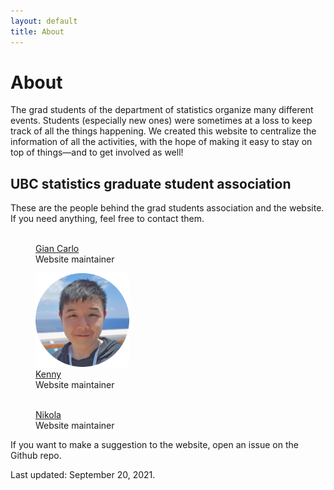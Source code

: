 ```yaml
---
layout: default
title: About
---
```


# About

The grad students of the department of statistics organize many different
events. Students (especially new ones) were sometimes at a loss to keep
track of all the things happening. We created this website to centralize
the information of all the activities, with the hope of making it easy
to stay on top of things&mdash;and to get involved as well!



## UBC statistics graduate student association

These are the people behind the grad students association and the website.
If you need anything, feel free to contact them.

<!--
<p float="left">
  <img src="img/giancarlo.png" width="160" />
  <img src="img/nikola.png" width="160" />
  <img src="img/kenny.png" width="160" />
</p>
-->

<div id="images">
    <figure>
        <a href="https://www.stat.ubc.ca/users/gian-carlo-di-luvi"><img src="img/giancarlo.png" width="150" alt=""></a>
        <figcaption><a href="https://www.stat.ubc.ca/users/gian-carlo-di-luvi">Gian Carlo</a></figcaption>
        <figcaption>Website maintainer</figcaption>
    </figure>
    <figure>
        <a href="https://www.stat.ubc.ca/users/kenny-chiu"><img src="img/kenny.png" width="150" alt=""></a>
        <figcaption><a href="https://www.stat.ubc.ca/users/kenny-chiu">Kenny</a></figcaption>
        <figcaption>Website maintainer</figcaption>
    </figure>
</div>

<div id="images">
    <figure>
        <a href="https://www.stat.ubc.ca/users/nikola-surjanovic"><img src="img/nikola.png" width="150" alt=""></a>
        <figcaption><a href="https://www.stat.ubc.ca/users/nikola-surjanovic">Nikola</a></figcaption>
        <figcaption>Website maintainer</figcaption>
    </figure>
</div>



<!--
| Position | People in charge |
| ----------------- | ---------------- |
| Grad student representative | [Jonathan](https://www.stat.ubc.ca/users/jonathan-ok-agyeman) |
| Treasurer | [Qiong](https://www.stat.ubc.ca/users/qiong-zhang) |
| Website maintainers | [Gian Carlo](https://www.stat.ubc.ca/users/gian-carlo-di-luvi)<br/>[Kenny](https://www.stat.ubc.ca/users/kenny-chiu)<br/>[Nikola](https://www.stat.ubc.ca/users/nikola-surjanovic) |
-->

If you want to make a suggestion to the website, open an issue on the Github repo.


Last updated: September 20, 2021.
